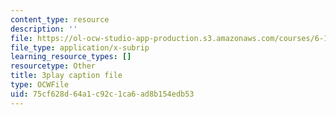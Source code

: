```yaml
---
content_type: resource
description: ''
file: https://ol-ocw-studio-app-production.s3.amazonaws.com/courses/6-189-multicore-programming-primer-january-iap-2007/75cf628d64a1c92c1ca6ad8b154edb53_4_B2x3UVLAo.srt
file_type: application/x-subrip
learning_resource_types: []
resourcetype: Other
title: 3play caption file
type: OCWFile
uid: 75cf628d-64a1-c92c-1ca6-ad8b154edb53
---
```

